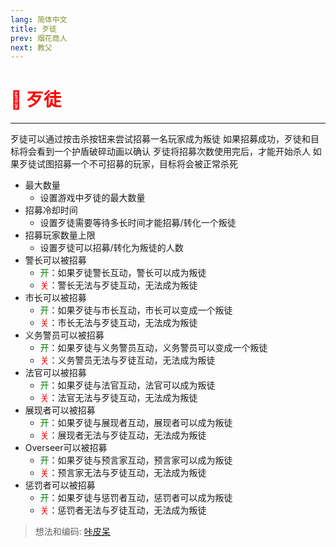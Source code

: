 ```yaml
---
lang: 简体中文
title: 歹徒
prev: 烟花商人
next: 教父
---
```


# <font color="red">🤵 <b>歹徒</b></font> <Badge text="Support" type="tip" vertical="middle"/>

***

歹徒可以通过按击杀按钮来尝试招募一名玩家成为叛徒 如果招募成功，歹徒和目标将会看到一个护盾破碎动画以确认 歹徒将招募次数使用完后，才能开始杀人 如果歹徒试图招募一个不可招募的玩家，目标将会被正常杀死

- 最大数量
  - 设置游戏中歹徒的最大数量
- 招募冷却时间
  - 设置歹徒需要等待多长时间才能招募/转化一个叛徒
- 招募玩家数量上限
  - 设置歹徒可以招募/转化为叛徒的人数
- 警长可以被招募
  - <font color=green>开</font>：如果歹徒警长互动，警长可以成为叛徒
  - <font color=red>关</font>：警长无法与歹徒互动，无法成为叛徒
- 市长可以被招募
  - <font color=green>开</font>：如果歹徒与市长互动，市长可以变成一个叛徒
  - <font color=red>关</font>：市长无法与歹徒互动，无法成为叛徒
- 义务警员可以被招募
  - <font color=green>开</font>：如果歹徒与义务警员互动，义务警员可以变成一个叛徒
  - <font color=red>关</font>：义务警员无法与歹徒互动，无法成为叛徒
- 法官可以被招募
  - <font color=green>开</font>：如果歹徒与法官互动，法官可以成为叛徒
  - <font color=red>关</font>：法官无法与歹徒互动，无法成为叛徒
- 展现者可以被招募
  - <font color=green>开</font>：如果歹徒与展现者互动，展现者可以成为叛徒
  - <font color=red>关</font>：展现者无法与歹徒互动，无法成为叛徒
- Overseer可以被招募
  - <font color=green>开</font>：如果歹徒与预言家互动，预言家可以成为叛徒
  - <font color=red>关</font>：预言家无法与歹徒互动，无法成为叛徒
- 惩罚者可以被招募
  - <font color=green>开</font>：如果歹徒与惩罚者互动，惩罚者可以成为叛徒
  - <font color=red>关</font>：惩罚者无法与歹徒互动，无法成为叛徒

> 想法和编码: [咔皮呆](https://github.com/KARPED1EM)
